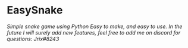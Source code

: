 # EasySnake
*Simple snake game using Python*
*Easy to make, and easy to use. In the future I will surely add new features, feel free to add me on discord for questions: Jrix#8243*
